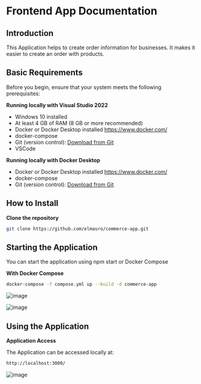 # Frontend App Documentation

## Introduction

This Application helps to create order information for businesses. It makes it easier to create an order with products.

## Basic Requirements

Before you begin, ensure that your system meets the following prerequisites:

**Running locally with Visual Studio 2022**
- Windows 10 installed
- At least 4 GB of RAM (8 GB or more recommended)
- Docker or Docker Desktop installed https://www.docker.com/
- docker-compose
- Git (version control): [Download from Git](https://git-scm.com/)
- VSCode

**Running locally with Docker Desktop**
- Docker or Docker Desktop installed https://www.docker.com/
- docker-compose
- Git (version control): [Download from Git](https://git-scm.com/)

## How to Install

**Clone the repository**
```sh
git clone https://github.com/elmauro/commerce-app.git
```

## Starting the Application

You can start the application using npm start or Docker Compose

**With Docker Compose**

```sh
docker-compose -f compose.yml up --build -d commerce-app
```

![image](https://github.com/user-attachments/assets/c5d9b11f-ef47-4f62-817a-a93f38302f49)

![image](https://github.com/elmauro/product-service/assets/9219845/b737f711-ecd1-4a4b-9d03-4590d132775e)

## Using the Application

**Application Access**

The Application can be accessed locally at:

```sh
http://localhost:3000/
```

![image](https://github.com/user-attachments/assets/82b67644-a9e5-4448-a927-ae7044c62993)
